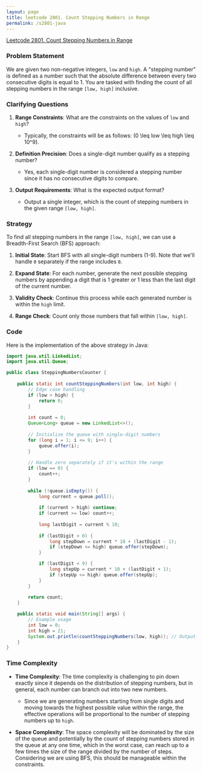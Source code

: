 ```yaml
---
layout: page
title: leetcode 2801. Count Stepping Numbers in Range
permalink: /s2801-java
---
```

[Leetcode 2801. Count Stepping Numbers in Range](https://algoadvance.github.io/algoadvance/l2801)
### Problem Statement

We are given two non-negative integers, `low` and `high`. A "stepping number" is defined as a number such that the absolute difference between every two consecutive digits is equal to 1. You are tasked with finding the count of all stepping numbers in the range `[low, high]` inclusive.

### Clarifying Questions

1. **Range Constraints**: What are the constraints on the values of `low` and `high`?
   - Typically, the constraints will be as follows: \(0 \leq low \leq high \leq 10^9\).
   
2. **Definition Precision**: Does a single-digit number qualify as a stepping number?
   - Yes, each single-digit number is considered a stepping number since it has no consecutive digits to compare.

3. **Output Requirements**: What is the expected output format?
   - Output a single integer, which is the count of stepping numbers in the given range `[low, high]`.

### Strategy

To find all stepping numbers in the range `[low, high]`, we can use a Breadth-First Search (BFS) approach:

1. **Initial State**: Start BFS with all single-digit numbers (1-9). Note that we'll handle `0` separately if the range includes `0`.

2. **Expand State**: For each number, generate the next possible stepping numbers by appending a digit that is 1 greater or 1 less than the last digit of the current number.

3. **Validity Check**: Continue this process while each generated number is within the `high` limit.

4. **Range Check**: Count only those numbers that fall within `[low, high]`.

### Code

Here is the implementation of the above strategy in Java:

```java
import java.util.LinkedList;
import java.util.Queue;

public class SteppingNumbersCounter {
    
    public static int countSteppingNumbers(int low, int high) {
        // Edge case handling
        if (low > high) {
            return 0;
        }
        
        int count = 0;
        Queue<Long> queue = new LinkedList<>();
        
        // Initialize the queue with single-digit numbers
        for (long i = 1; i <= 9; i++) {
            queue.offer(i);
        }
        
        // Handle zero separately if it's within the range
        if (low == 0) {
            count++;
        }
        
        while (!queue.isEmpty()) {
            long current = queue.poll();
            
            if (current > high) continue;
            if (current >= low) count++;
            
            long lastDigit = current % 10;
            
            if (lastDigit > 0) {
                long stepDown = current * 10 + (lastDigit - 1);
                if (stepDown <= high) queue.offer(stepDown);
            }

            if (lastDigit < 9) {
                long stepUp = current * 10 + (lastDigit + 1);
                if (stepUp <= high) queue.offer(stepUp);
            }
        }
        
        return count;
    }

    public static void main(String[] args) {
        // Example usage
        int low = 0;
        int high = 21;
        System.out.println(countSteppingNumbers(low, high)); // Output: 13
    }
}
```

### Time Complexity

- **Time Complexity**: The time complexity is challenging to pin down exactly since it depends on the distribution of stepping numbers, but in general, each number can branch out into two new numbers.
  - Since we are generating numbers starting from single digits and moving towards the highest possible value within the range, the effective operations will be proportional to the number of stepping numbers up to `high`.
  
- **Space Complexity**: The space complexity will be dominated by the size of the queue and potentially by the count of stepping numbers stored in the queue at any one time, which in the worst case, can reach up to a few times the size of the range divided by the number of steps. Considering we are using BFS, this should be manageable within the constraints.